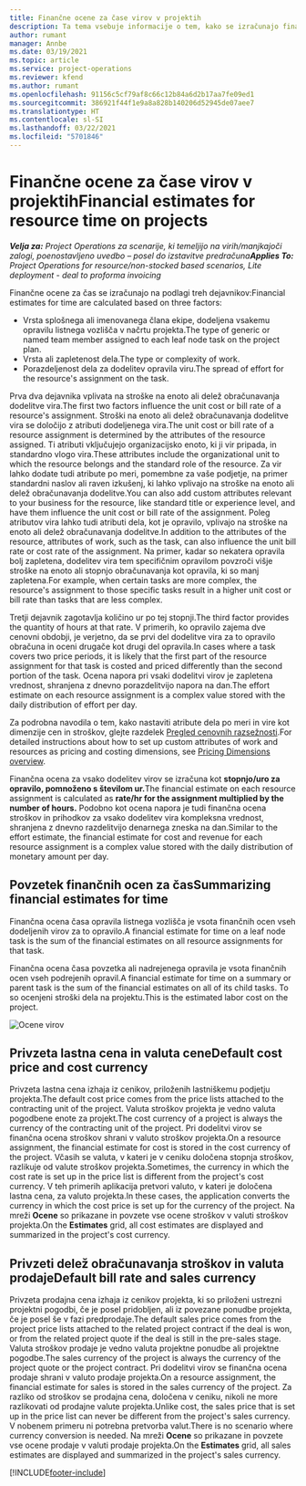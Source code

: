 ```yaml
---
title: Finančne ocene za čase virov v projektih
description: Ta tema vsebuje informacije o tem, kako se izračunajo finančne ocene za čas.
author: rumant
manager: Annbe
ms.date: 03/19/2021
ms.topic: article
ms.service: project-operations
ms.reviewer: kfend
ms.author: rumant
ms.openlocfilehash: 91156c5cf79af8c66c12b84a6d2b17aa7fe09ed1
ms.sourcegitcommit: 386921f44f1e9a8a828b140206d52945de07aee7
ms.translationtype: HT
ms.contentlocale: sl-SI
ms.lasthandoff: 03/22/2021
ms.locfileid: "5701846"
---
```

# <a name="financial-estimates-for-resource-time-on-projects"></a><span data-ttu-id="e3a84-103">Finančne ocene za čase virov v projektih</span><span class="sxs-lookup"><span data-stu-id="e3a84-103">Financial estimates for resource time on projects</span></span>

<span data-ttu-id="e3a84-104">_**Velja za:** Project Operations za scenarije, ki temeljijo na virih/manjkajoči zalogi, poenostavljeno uvedbo – posel do izstavitve predračuna_</span><span class="sxs-lookup"><span data-stu-id="e3a84-104">_**Applies To:** Project Operations for resource/non-stocked based scenarios, Lite deployment - deal to proforma invoicing_</span></span>

<span data-ttu-id="e3a84-105">Finančne ocene za čas se izračunajo na podlagi treh dejavnikov:</span><span class="sxs-lookup"><span data-stu-id="e3a84-105">Financial estimates for time are calculated based on three factors:</span></span> 

- <span data-ttu-id="e3a84-106">Vrsta splošnega ali imenovanega člana ekipe, dodeljena vsakemu opravilu listnega vozlišča v načrtu projekta.</span><span class="sxs-lookup"><span data-stu-id="e3a84-106">The type of generic or named team member assigned to each leaf node task on the project plan.</span></span> 
- <span data-ttu-id="e3a84-107">Vrsta ali zapletenost dela.</span><span class="sxs-lookup"><span data-stu-id="e3a84-107">The type or complexity of work.</span></span>
- <span data-ttu-id="e3a84-108">Porazdeljenost dela za dodelitev opravila viru.</span><span class="sxs-lookup"><span data-stu-id="e3a84-108">The spread of effort for the resource's assignment on the task.</span></span> 

<span data-ttu-id="e3a84-109">Prva dva dejavnika vplivata na stroške na enoto ali delež obračunavanja dodelitve vira.</span><span class="sxs-lookup"><span data-stu-id="e3a84-109">The first two factors influence the unit cost or bill rate of a resource's assignment.</span></span> <span data-ttu-id="e3a84-110">Stroški na enoto ali delež obračunavanja dodelitve vira se določijo z atributi dodeljenega vira.</span><span class="sxs-lookup"><span data-stu-id="e3a84-110">The unit cost or bill rate of a resource assignment is determined by the attributes of the resource assigned.</span></span> <span data-ttu-id="e3a84-111">Ti atributi vključujejo organizacijsko enoto, ki ji vir pripada, in standardno vlogo vira.</span><span class="sxs-lookup"><span data-stu-id="e3a84-111">These attributes include the organizational unit to which the resource belongs and the standard role of the resource.</span></span> <span data-ttu-id="e3a84-112">Za vir lahko dodate tudi atribute po meri, pomembne za vaše podjetje, na primer standardni naslov ali raven izkušenj, ki lahko vplivajo na stroške na enoto ali delež obračunavanja dodelitve.</span><span class="sxs-lookup"><span data-stu-id="e3a84-112">You can also add custom attributes relevant to your business for the resource, like standard title or experience level, and have them influence the unit cost or bill rate of the assignment.</span></span>
<span data-ttu-id="e3a84-113">Poleg atributov vira lahko tudi atributi dela, kot je opravilo, vplivajo na stroške na enoto ali delež obračunavanja dodelitve.</span><span class="sxs-lookup"><span data-stu-id="e3a84-113">In addition to the attributes of the resource, attributes of work, such as the task, can also influence the unit bill rate or cost rate of the assignment.</span></span> <span data-ttu-id="e3a84-114">Na primer, kadar so nekatera opravila bolj zapletena, dodelitev vira tem specifičnim opravilom povzroči višje stroške na enoto ali stopnjo obračunavanja kot opravila, ki so manj zapletena.</span><span class="sxs-lookup"><span data-stu-id="e3a84-114">For example, when certain tasks are more complex, the resource's assignment to those specific tasks result in a higher unit cost or bill rate than tasks that are less complex.</span></span>   

<span data-ttu-id="e3a84-115">Tretji dejavnik zagotavlja količino ur po tej stopnji.</span><span class="sxs-lookup"><span data-stu-id="e3a84-115">The third factor provides the quantity of hours at that rate.</span></span> <span data-ttu-id="e3a84-116">V primerih, ko opravilo zajema dve cenovni obdobji, je verjetno, da se prvi del dodelitve vira za to opravilo obračuna in oceni drugače kot drugi del opravila.</span><span class="sxs-lookup"><span data-stu-id="e3a84-116">In cases where a task covers two price periods, it is likely that the first part of the resource assignment for that task is costed and priced differently than the second portion of the task.</span></span> <span data-ttu-id="e3a84-117">Ocena napora pri vsaki dodelitvi virov je zapletena vrednost, shranjena z dnevno porazdelitvijo napora na dan.</span><span class="sxs-lookup"><span data-stu-id="e3a84-117">The effort estimate on each resource assignment is a complex value stored with the daily distribution of effort per day.</span></span>

<span data-ttu-id="e3a84-118">Za podrobna navodila o tem, kako nastaviti atribute dela po meri in vire kot dimenzije cen in stroškov, glejte razdelek [Pregled cenovnih razsežnosti](../pricing-costing/pricing-dimensions-overview.md).</span><span class="sxs-lookup"><span data-stu-id="e3a84-118">For detailed instructions about how to set up custom attributes of work and resources as pricing and costing dimensions, see [Pricing Dimensions overview](../pricing-costing/pricing-dimensions-overview.md).</span></span>

<span data-ttu-id="e3a84-119">Finančna ocena za vsako dodelitev virov se izračuna kot **stopnjo/uro za opravilo, pomnoženo s številom ur.**</span><span class="sxs-lookup"><span data-stu-id="e3a84-119">The financial estimate on each resource assignment is calculated as **rate/hr for the assignment multiplied by the number of hours.**</span></span>  <span data-ttu-id="e3a84-120">Podobno kot ocena napora je tudi finančna ocena stroškov in prihodkov za vsako dodelitev vira kompleksna vrednost, shranjena z dnevno razdelitvijo denarnega zneska na dan.</span><span class="sxs-lookup"><span data-stu-id="e3a84-120">Similar to the effort estimate, the financial estimate for cost and revenue for each resource assignment is a complex value stored with the daily distribution of monetary amount per day.</span></span> 

## <a name="summarizing-financial-estimates-for-time"></a><span data-ttu-id="e3a84-121">Povzetek finančnih ocen za čas</span><span class="sxs-lookup"><span data-stu-id="e3a84-121">Summarizing financial estimates for time</span></span>
<span data-ttu-id="e3a84-122">Finančna ocena časa opravila listnega vozlišča je vsota finančnih ocen vseh dodeljenih virov za to opravilo.</span><span class="sxs-lookup"><span data-stu-id="e3a84-122">A financial estimate for time on a leaf node task is the sum of the financial estimates on all resource assignments for that task.</span></span>

<span data-ttu-id="e3a84-123">Finančna ocena časa povzetka ali nadrejenega opravila je vsota finančnih ocen vseh podrejenih opravil.</span><span class="sxs-lookup"><span data-stu-id="e3a84-123">A financial estimate for time on a summary or parent task is the sum of the financial estimates on all of its child tasks.</span></span> <span data-ttu-id="e3a84-124">To so ocenjeni stroški dela na projektu.</span><span class="sxs-lookup"><span data-stu-id="e3a84-124">This is the estimated labor cost on the project.</span></span> 

![Ocene virov](./media/navigation12.png)

## <a name="default-cost-price-and-cost-currency"></a><span data-ttu-id="e3a84-126">Privzeta lastna cena in valuta cene</span><span class="sxs-lookup"><span data-stu-id="e3a84-126">Default cost price and cost currency</span></span>

<span data-ttu-id="e3a84-127">Privzeta lastna cena izhaja iz cenikov, priloženih lastniškemu podjetju projekta.</span><span class="sxs-lookup"><span data-stu-id="e3a84-127">The default cost price comes from the price lists attached to the contracting unit of the project.</span></span> <span data-ttu-id="e3a84-128">Valuta stroškov projekta je vedno valuta pogodbene enote za projekt.</span><span class="sxs-lookup"><span data-stu-id="e3a84-128">The cost currency of a project is always the currency of the contracting unit of the project.</span></span> <span data-ttu-id="e3a84-129">Pri dodelitvi virov se finančna ocena stroškov shrani v valuto stroškov projekta.</span><span class="sxs-lookup"><span data-stu-id="e3a84-129">On a resource assignment, the financial estimate for cost is stored in the cost currency of the project.</span></span> <span data-ttu-id="e3a84-130">Včasih se valuta, v kateri je v ceniku določena stopnja stroškov, razlikuje od valute stroškov projekta.</span><span class="sxs-lookup"><span data-stu-id="e3a84-130">Sometimes, the currency in which the cost rate is set up in the price list is different from the project's cost currency.</span></span> <span data-ttu-id="e3a84-131">V teh primerih aplikacija pretvori valuto, v kateri je določena lastna cena, za valuto projekta.</span><span class="sxs-lookup"><span data-stu-id="e3a84-131">In these cases, the application converts the currency in which the cost price is set up for the currency of the project.</span></span> <span data-ttu-id="e3a84-132">Na mreži **Ocene** so prikazane in povzete vse ocene stroškov v valuti stroškov projekta.</span><span class="sxs-lookup"><span data-stu-id="e3a84-132">On the **Estimates** grid, all cost estimates are displayed and summarized in the project's cost currency.</span></span> 

## <a name="default-bill-rate-and-sales-currency"></a><span data-ttu-id="e3a84-133">Privzeti delež obračunavanja stroškov in valuta prodaje</span><span class="sxs-lookup"><span data-stu-id="e3a84-133">Default bill rate and sales currency</span></span>

<span data-ttu-id="e3a84-134">Privzeta prodajna cena izhaja iz cenikov projekta, ki so priloženi ustrezni projektni pogodbi, če je posel pridobljen, ali iz povezane ponudbe projekta, če je posel še v fazi predprodaje.</span><span class="sxs-lookup"><span data-stu-id="e3a84-134">The default sales price comes from the project price lists attached to the related project contract if the deal is won, or from the related project quote if the deal is still in the pre-sales stage.</span></span> <span data-ttu-id="e3a84-135">Valuta stroškov prodaje je vedno valuta projektne ponudbe ali projektne pogodbe.</span><span class="sxs-lookup"><span data-stu-id="e3a84-135">The sales currency of the project is always the currency of the project quote or the project contract.</span></span> <span data-ttu-id="e3a84-136">Pri dodelitvi virov se finančna ocena prodaje shrani v valuto prodaje projekta.</span><span class="sxs-lookup"><span data-stu-id="e3a84-136">On a resource assignment, the financial estimate for sales is stored in the sales currency of the project.</span></span> <span data-ttu-id="e3a84-137">Za razliko od stroškov se prodajna cena, določena v ceniku, nikoli ne more razlikovati od prodajne valute projekta.</span><span class="sxs-lookup"><span data-stu-id="e3a84-137">Unlike cost, the sales price that is set up in the price list can never be different from the project's sales currency.</span></span> <span data-ttu-id="e3a84-138">V nobenem primeru ni potrebna pretvorba valut.</span><span class="sxs-lookup"><span data-stu-id="e3a84-138">There is no scenario where currency conversion is needed.</span></span> <span data-ttu-id="e3a84-139">Na mreži **Ocene** so prikazane in povzete vse ocene prodaje v valuti prodaje projekta.</span><span class="sxs-lookup"><span data-stu-id="e3a84-139">On the **Estimates** grid, all sales estimates are displayed and summarized in the project's sales currency.</span></span> 

[!INCLUDE[footer-include](../includes/footer-banner.md)]
